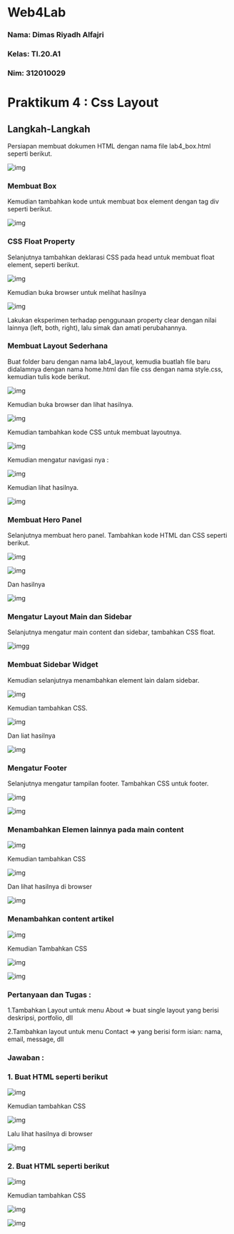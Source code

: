 # Web4Lab

### Nama: Dimas Riyadh Alfajri
### Kelas: TI.20.A1
### Nim: 312010029



# Praktikum 4 : Css Layout
## Langkah-Langkah


Persiapan membuat dokumen HTML dengan nama file lab4_box.html seperti berikut.

![img](img/pict1.png)

### Membuat Box

Kemudian tambahkan kode untuk membuat box element dengan tag div seperti berikut.

![img](img/pict2.png)

### CSS Float Property

Selanjutnya tambahkan deklarasi CSS pada head untuk membuat float element, seperti berikut.

![img](img/pict1.png)

Kemudian buka browser untuk melihat hasilnya

![img](img/pict3.png)

Lakukan eksperimen terhadap penggunaan property clear dengan nilai lainnya (left, both, right), lalu simak dan amati perubahannya.

### Membuat Layout Sederhana

Buat folder baru dengan nama lab4_layout, kemudia buatlah file baru didalamnya dengan nama home.html dan file css dengan nama style.css, kemudian tulis kode berikut.

![img](img/pict4.png)

Kemudian buka browser dan lihat hasilnya.

![img](img/pict5.png)

Kemudian tambahkan kode CSS untuk membuat layoutnya.

![img](img/pict6.png)

Kemudian mengatur navigasi nya :

![img](img/pict7.png)

Kemudian lihat hasilnya.

![img](img/pict8.png)

### Membuat Hero Panel

Selanjutnya membuat hero panel. Tambahkan kode HTML dan CSS seperti berikut.

![img](img/pict9.png)

![img](img/pict10.png)

Dan hasilnya

![img](img/pict11.png)

### Mengatur Layout Main dan Sidebar

Selanjutnya mengatur main content dan sidebar, tambahkan CSS float.

![imgg](img/pict12.png)

### Membuat Sidebar Widget

Kemudian selanjutnya menambahkan element lain dalam sidebar.

![img](img/pict13.png)

Kemudian tambahkan CSS.

![img](img/pict14.png)

Dan liat hasilnya

![img](img/pict15.png)

### Mengatur Footer

Selanjutnya mengatur tampilan footer. Tambahkan CSS untuk footer.

![img](img/pict16.png)

![img](img/pict17.png)

### Menambahkan Elemen lainnya pada main content

![img](img/pict18.png)

Kemudian tambahkan CSS

![img](img//pict19.png)

Dan lihat hasilnya di browser

![img](img/pict20.png)

### Menambahkan content artikel

![img](img/pict21.png)

Kemudian Tambahkan CSS

![img](img/pict22.png)

![img](img/pict23.png)

### Pertanyaan dan Tugas :

1.Tambahkan Layout untuk menu About => buat single layout yang berisi deskripsi, portfolio, dll

2.Tambahkan layout untuk menu Contact => yang berisi form isian: nama, email, message, dll

### Jawaban :

### 1. Buat HTML seperti berikut

![img](img/pict24.png)

Kemudian tambahkan CSS

![img](img/pict25.png)

Lalu lihat hasilnya di browser

![img](img/pict26.png)

### 2. Buat HTML seperti berikut

![img](img/pict27.png)

Kemudian tambahkan CSS

![img](img/pict28.png)

![img](img/pict29.png)














